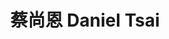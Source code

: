 ---
chinese_name: 蔡尚恩
english_name: Daniel Tsai
title: 蔡尚恩 Daniel Tsai
id: danieltsai
collection: members
position: Part-time Research Assistant
type: part-time research assistant
department: 123
image_path: https://source.unsplash.com/collection/139386/600x600?a=.png
photo: bio-photo.jpg
blurb: 123
---